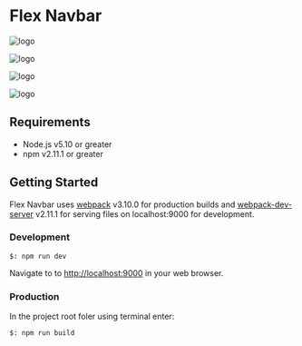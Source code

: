 # Flex Navbar

![logo](https://res.cloudinary.com/dlsqyyz1p/image/upload/v1517896593/flex-navbar01_wdjjfz.png)

![logo](https://res.cloudinary.com/dlsqyyz1p/image/upload/v1517896593/flex-navbar02_s31yx2.png)

![logo](https://res.cloudinary.com/dlsqyyz1p/image/upload/v1517896593/flex-navbar03_qi3tiw.png)

![logo](https://res.cloudinary.com/dlsqyyz1p/image/upload/v1517896593/flex-navbar04_tg3qko.png)

## Requirements

* Node.js v5.10 or greater
* npm v2.11.1 or greater

## Getting Started

Flex Navbar uses [webpack](https://github.com/webpack/webpack) v3.10.0 for production builds and [webpack-dev-server](https://github.com/webpack/webpack-dev-server) v2.11.1 for serving files on localhost:9000 for development.

### Development

```$: npm run dev```

Navigate to to [http://localhost:9000](http://localhost:9000) in your web browser.

### Production

In the project root foler using terminal enter:

```$: npm run build```

